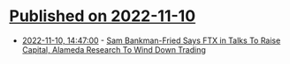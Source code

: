 # [Published on 2022-11-10](index.md)

* [2022-11-10, 14:47:00](https://slashdot.org/story/22/11/10/1447250/sam-bankman-fried-says-ftx-in-talks-to-raise-capital-alameda-research-to-wind-down-trading?utm_source=rss1.0mainlinkanon&utm_medium=feed) - [Sam Bankman-Fried Says FTX in Talks To Raise Capital, Alameda Research To Wind Down Trading](https://slashdot.org/story/22/11/10/1447250/sam-bankman-fried-says-ftx-in-talks-to-raise-capital-alameda-research-to-wind-down-trading?utm_source=rss1.0mainlinkanon&utm_medium=feed)
